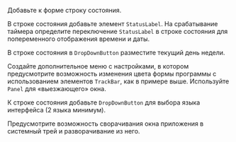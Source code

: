 Добавьте к форме строку состояния.

В строке состояния добавьте элемент   `StatusLabel`. На срабатывание
таймера определите переключение `StatusLabel` в строке состояния для
попеременного отображения времени и даты.

В строке состояния в `DropDownButton` разместите текущий день
недели.

Создайте дополнительное меню с настройками, в котором
предусмотрите возможность изменения цвета формы программы с
использованием элементов `TrackBar`, как в примере выше. Используйте `Panel` для «выезжающего» окна.

К строке состояния добавьте `DropDownButton` для выбора языка
интерфейса (2 языка минимум). 

Предусмотрите возможность сворачивания окна приложения в
системный трей и разворачивание из него.
